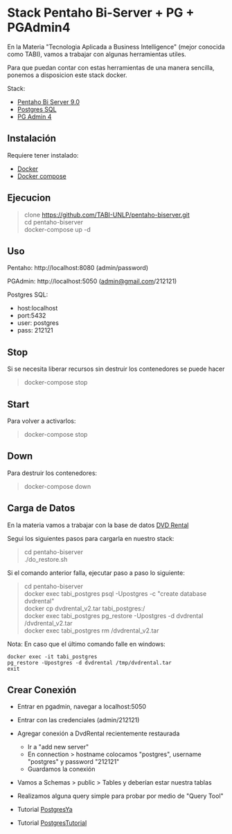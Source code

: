 # Stack Pentaho Bi-Server + PG + PGAdmin4

En la Materia "Tecnologia Aplicada a Business Intelligence" (mejor conocida como TABI), vamos a trabajar con algunas herramientas utiles.

Para que puedan contar con estas herramientas de una manera sencilla, ponemos a disposicion este stack docker.

Stack:

* [Pentaho Bi Server 9.0](https://es.wikipedia.org/wiki/Pentaho)
* [Postgres SQL](https://www.postgresql.org/)
* [PG Admin 4](https://www.pgadmin.org/)


## Instalación

Requiere tener instalado:

* [Docker](https://www.docker.com/)
* [Docker compose](https://docs.docker.com/compose/)

## Ejecucion

> clone https://github.com/TABI-UNLP/pentaho-biserver.git \
> cd pentaho-biserver  \
> docker-compose up -d

## Uso

  Pentaho: http://localhost:8080
  (admin/password)

  PGAdmin: http://localhost:5050
  (admin@gmail.com/212121)

Postgres SQL:

* host:localhost
* port:5432
* user: postgres
* pass: 212121

## Stop

Si se necesita liberar recursos sin destruir los contenedores se puede hacer

> docker-compose stop

## Start

Para volver a activarlos:

> docker-compose stop

## Down

Para destruir los contenedores:

> docker-compose down

## Carga de Datos

En la materia vamos a trabajar con la base de datos [DVD Rental](https://www.postgresqltutorial.com/postgresql-sample-database/)

Segui los siguientes pasos para cargarla en nuestro stack:

> cd pentaho-biserver \
> ./do_restore.sh

Si el comando anterior falla, ejecutar paso a paso lo siguiente:

> cd pentaho-biserver \
> docker exec tabi_postgres psql -Upostgres -c "create database dvdrental" \
> docker cp dvdrental_v2.tar tabi_postgres:/ \
> docker exec tabi_postgres pg_restore -Upostgres -d dvdrental  /dvdrental_v2.tar \
> docker exec tabi_postgres rm /dvdrental_v2.tar 


Nota: En caso que el último comando falle en windows: 
```
docker exec -it tabi_postgres 
pg_restore -Upostgres -d dvdrental /tmp/dvdrental.tar
exit
```

## Crear Conexión
- Entrar en pgadmin, navegar a localhost:5050
- Entrar con las credenciales (admin/212121)
- Agregar conexión a DvdRental recientemente restaurada
  - Ir a "add new server"
  - En connection > hostname colocamos "postgres", username "postgres" y password "212121"
  - Guardamos la conexión
- Vamos a Schemas > public > Tables y deberían estar nuestra tablas
- Realizamos alguna query simple para probar por medio de "Query Tool"

- Tutorial [PostgresYa](https://www.tutorialesprogramacionya.com/postgresqlya/)
- Tutorial [PostgresTutorial](https://www.postgresqltutorial.com/)

